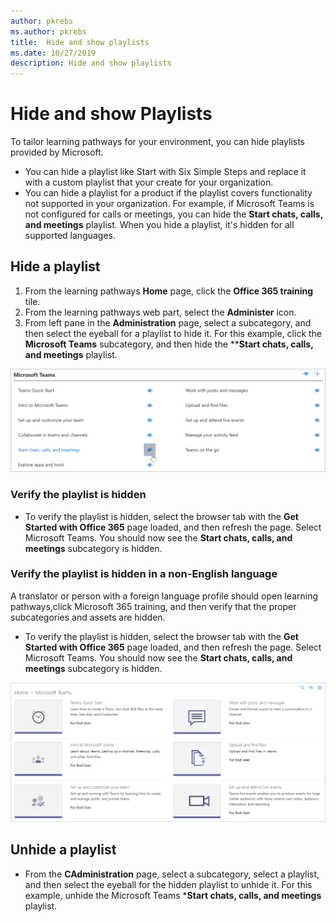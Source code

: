 ```yaml
---
author: pkrebs
ms.author: pkrebs
title:  Hide and show playlists
ms.date: 10/27/2019
description: Hide and show playlists
---
```


# Hide and show Playlists

To tailor learning pathways for your environment, you can hide playlists provided by Microsoft. 

- You can hide a playlist like Start with Six Simple Steps and replace it with a custom playlist that your create for your organization.
- You can hide a playlist for a product if the playlist covers functionality not supported in your organization. For example, if Microsoft Teams is not configured for calls or meetings, you can hide the **Start chats, calls, and meetings** playlist. When you hide a playlist, it's hidden for all supported languages.  

## Hide a playlist

1. From the learning pathways **Home** page, click the **Office 365 training** tile.
2. From the learning pathways web part, select the **Administer** icon. 
3. From left pane in the **Administration** page, select a subcategory, and then select the eyeball for a playlist to hide it. For this example, click the **Microsoft Teams** subcategory, and then hide the ****Start chats, calls, and meetings** playlist.  

![cg-hideplaylist.png](media/cg-hideplaylist.png)

### Verify the playlist is hidden
- To verify the playlist is hidden, select the browser tab with the **Get Started with Office 365** page loaded, and then refresh the page. 
Select Microsoft Teams. You should now see the **Start chats, calls, and meetings** subcategory is hidden. 

### Verify the playlist is hidden in a non-English language
A translator or person with a foreign language profile should open learning pathways,click Microsoft 365 training, and then verify that the proper subcategories and assets are hidden.  
- To verify the playlist is hidden, select the browser tab with the **Get Started with Office 365** page loaded, and then refresh the page. 
Select Microsoft Teams. You should now see the **Start chats, calls, and meetings** subcategory is hidden. 


![cg-hideplaylistrefresh.png](media/cg-hideplaylistrefresh.png)

## Unhide a playlist 

- From the **CAdministration** page, select a subcategory, select a playlist, and then select the eyeball for the hidden playlist to unhide it. For this example, unhide the Microsoft Teams ***Start chats, calls, and meetings** playlist.   

